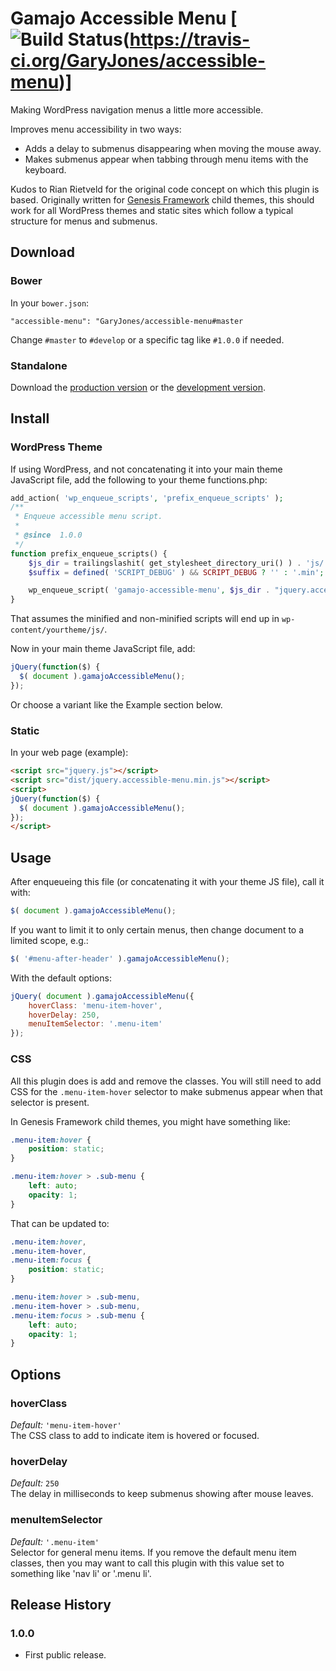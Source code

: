# Gamajo Accessible Menu [![Build Status](http://img.shields.io/travis/GaryJones/accessible-menu/develop.svg)(https://travis-ci.org/GaryJones/accessible-menu)]

Making WordPress navigation menus a little more accessible.

Improves menu accessibility in two ways:
 * Adds a delay to submenus disappearing when moving the mouse away.
 * Makes submenus appear when tabbing through menu items with the keyboard.

Kudos to Rian Rietveld for the original code concept on which this plugin is based. Originally written for [Genesis Framework](http://genesis-theme-framework.com) child themes, this should work for all WordPress themes and static sites which follow a typical structure for menus and submenus.

## Download

### Bower
In your `bower.json`:

`"accessible-menu": "GaryJones/accessible-menu#master`

Change `#master` to `#develop` or a specific tag like `#1.0.0` if needed.

### Standalone
Download the [production version][min] or the [development version][max].

[min]: https://raw.githubusercontent.com/GaryJones/accessible-menu/master/dist/jquery.accessible-menu.min.js
[max]: https://raw.githubusercontent.com/GaryJones/accessible-menu/master/dist/jquery.accessible-menu.js

## Install

### WordPress Theme
If using WordPress, and not concatenating it into your main theme JavaScript file, add the following to your theme functions.php:

~~~php
add_action( 'wp_enqueue_scripts', 'prefix_enqueue_scripts' );
/**
 * Enqueue accessible menu script.
 *
 * @since  1.0.0
 */
function prefix_enqueue_scripts() {
    $js_dir = trailingslashit( get_stylesheet_directory_uri() ) . 'js/';
    $suffix = defined( 'SCRIPT_DEBUG' ) && SCRIPT_DEBUG ? '' : '.min';

    wp_enqueue_script( 'gamajo-accessible-menu', $js_dir . "jquery.accessible-menu{$suffix}.js", array( 'jquery' ), '1.0.0', true );
}
~~~

That assumes the minified and non-minified scripts will end up in `wp-content/yourtheme/js/`.

Now in your main theme JavaScript file, add:

~~~js
jQuery(function($) {
  $( document ).gamajoAccessibleMenu();
});
~~~

Or choose a variant like the Example section below.

### Static

In your web page (example):

~~~html
<script src="jquery.js"></script>
<script src="dist/jquery.accessible-menu.min.js"></script>
<script>
jQuery(function($) {
  $( document ).gamajoAccessibleMenu();
});
</script>
~~~

## Usage
After enqueueing this file (or concatenating it with your theme JS file), call it with:

~~~js
$( document ).gamajoAccessibleMenu();
~~~

If you want to limit it to only certain menus, then change document to a limited scope, e.g.:

~~~js
$( '#menu-after-header' ).gamajoAccessibleMenu();
~~~

With the default options:

~~~js
jQuery( document ).gamajoAccessibleMenu({
    hoverClass: 'menu-item-hover',
    hoverDelay: 250,
    menuItemSelector: '.menu-item'
});
~~~

### CSS

All this plugin does is add and remove the classes. You will still need to add CSS for the `.menu-item-hover` selector to make submenus appear when that selector is present.

In Genesis Framework child themes, you might have something like:

~~~css
.menu-item:hover {
    position: static;
}

.menu-item:hover > .sub-menu {
    left: auto;
    opacity: 1;
}
~~~

That can be updated to:

~~~css
.menu-item:hover,
.menu-item-hover,
.menu-item:focus {
    position: static;
}

.menu-item:hover > .sub-menu,
.menu-item-hover > .sub-menu,
.menu-item:focus > .sub-menu {
    left: auto;
    opacity: 1;
}
~~~

## Options

### hoverClass
_Default:_ `'menu-item-hover'`  
The CSS class to add to indicate item is hovered or focused.

### hoverDelay
_Default:_ `250`  
The delay in milliseconds to keep submenus showing after mouse leaves.

### menuItemSelector
_Default:_ `'.menu-item'`  
Selector for general menu items. If you remove the default menu item classes, then you may want to call this plugin with this value set to something like 'nav li' or '.menu li'.

## Release History

### 1.0.0
* First public release.
